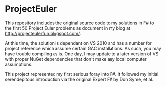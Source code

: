 # ProjectEuler
This repository includes the original source code to my solutions in F# to the first 50 Project Euler problems as document in my blog at http://projecteulerfun.blogspot.com/.

At this time, the solution is dependant on VS 2010 and has a number for project reference which assume certain GAC installations. As such, you may have trouble compiling as is. One day, I may update to a later version of VS with proper NuGet dependencies that don't make any local computer assumptions.

This project represented my first serious foray into F#. It followed my initial serendepitous introduction via the original Expert F# by Don Syme, et al..
